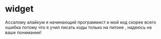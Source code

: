 # widget
Ассалому алайкум я начинающий программист и мой код скорее всего ошибка потому что я учил писать коды только на питоне , надеюсь на ваше понимание!
